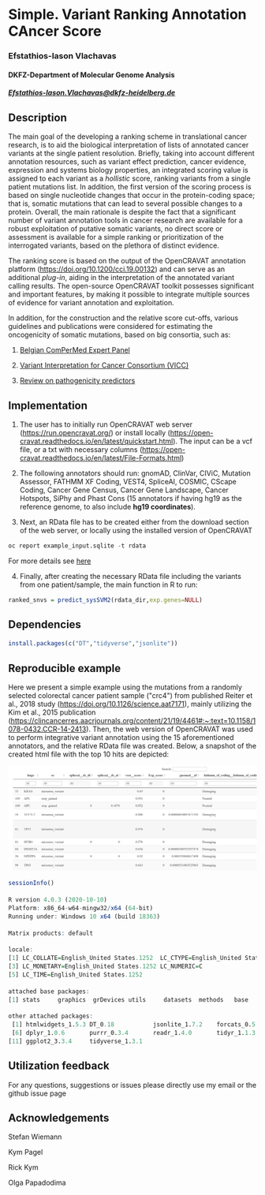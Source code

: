 # Simple. Variant Ranking Annotation CAncer Score

### Efstathios-Iason Vlachavas
#### DKFZ-Department of Molecular Genome Analysis
##### Efstathios-Iason.Vlachavas@dkfz-heidelberg.de

## Description

The main goal of the developing a ranking scheme in translational cancer research, is to aid the biological interpretation of lists of annotated cancer variants at the single patient resolution. Briefly, taking into account different annotation resources, such as variant effect prediction, cancer evidence, expression and systems biology properties, an integrated scoring value is assigned to each variant as a *hollistic* score, ranking variants from a single patient mutations list. In addition, the first version of the scoring process is based on single nucleotide changes that occur in the protein-coding space; that is, somatic mutations that can lead to several possible changes to a protein. Overall, the main rationale is despite the fact that a significant number of variant annotation tools in cancer research are available for a robust exploitation of putative somatic variants, no direct score or assessment is available for a simple ranking or prioritization of the interrogated variants, based on the plethora of distinct evidence. 

The ranking score is based on the output of the OpenCRAVAT annotation platform (https://doi.org/10.1200/cci.19.00132) and can serve as an additional *plug-in*, aiding in the interpretation of the annotated variant calling results. The open-source OpenCRAVAT toolkit possesses significant and important features, by making it possible to integrate multiple sources of evidence for variant annotation and exploitation.

In addition, for the construction and the relative score cut-offs, various guidelines and publications were considered for estimating the oncogenicity of somatic mutations, based on big consortia, such as:

1. [Belgian ComPerMed Expert Panel](https://doi.org/10.3390/cancers11122030) 

2. [Variant Interpretation for Cancer Consortium (VICC)](https://cancervariants.org/research/standards/onc_path_sop/)

3. [Review on pathogenicity predictors](https://dx.doi.org/10.1371%2Fjournal.pcbi.1006481)


## Implementation

1. The user has to initially run OpenCRAVAT web server (https://run.opencravat.org/) or install locally (https://open-cravat.readthedocs.io/en/latest/quickstart.html). The input can be a vcf file, or a txt with necessary columns (https://open-cravat.readthedocs.io/en/latest/File-Formats.html)

2. The following annotators should run: gnomAD, ClinVar, CIViC, Mutation Assessor, FATHMM XF Coding, VEST4, SpliceAI, COSMIC, CScape Coding, Cancer Gene Census,
Cancer Gene Landscape, Cancer Hotspots, SiPhy and Phast Cons (15 annotators if having hg19 as the reference genome, to also include **hg19 coordinates**).

3. Next, an RData file has to be created either from the download section of the web server, or locally using the installed version of OpenCRAVAT

```python
oc report example_input.sqlite -t rdata

```

For more details see [here](https://open-cravat.readthedocs.io/en/latest/Reporter.html#example)

4. Finally, after creating the necessary RData file including the variants from one patient/sample, the main function in R to run:

```r
ranked_snvs = predict_sysSVM2(rdata_dir,exp.genes=NULL)

```

## Dependencies

```r
install.packages(c("DT","tidyverse","jsonlite"))

```

## Reproducible example

Here we present a simple example using the mutations from a randomly selected colorectal cancer patient sample ("crc4") from published Reiter et al., 2018 study (https://doi.org/10.1126/science.aat7171), mainly utilizing the Kim et al., 2015 publication (https://clincancerres.aacrjournals.org/content/21/19/4461#:~:text=10.1158/1078-0432.CCR-14-2413). Then, the web version of OpenCRAVAT was used to perform integrative variant annotation using the 15 aforementioned annotators, and the relative RData file was created. Below, a snapshot of the created html file with the top 10 hits are depicted:

![Top 10 ranked variants example](./Reproducible.Example.material/Scoring.Snapshot.OC.png)

```r
sessionInfo()

R version 4.0.3 (2020-10-10)
Platform: x86_64-w64-mingw32/x64 (64-bit)
Running under: Windows 10 x64 (build 18363)

Matrix products: default

locale:
[1] LC_COLLATE=English_United States.1252  LC_CTYPE=English_United States.1252   
[3] LC_MONETARY=English_United States.1252 LC_NUMERIC=C                          
[5] LC_TIME=English_United States.1252    

attached base packages:
[1] stats     graphics  grDevices utils     datasets  methods   base     

other attached packages:
 [1] htmlwidgets_1.5.3 DT_0.18           jsonlite_1.7.2    forcats_0.5.1     stringr_1.4.0    
 [6] dplyr_1.0.6       purrr_0.3.4       readr_1.4.0       tidyr_1.1.3       tibble_3.1.2     
[11] ggplot2_3.3.4     tidyverse_1.3.1

```

## Utilization feedback

For any questions, suggestions or issues please directly use my email or the github issue page 

## Acknowledgements

Stefan Wiemann

Kym Pagel

Rick Kym

Olga Papadodima
